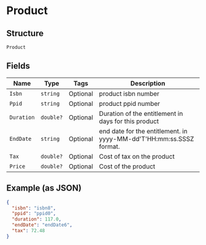 
# Product

## Structure

`Product`

## Fields

| Name | Type | Tags | Description |
|  --- | --- | --- | --- |
| `Isbn` | `string` | Optional | product isbn number |
| `Ppid` | `string` | Optional | product ppid number |
| `Duration` | `double?` | Optional | Duration of the entitlement in days for this product |
| `EndDate` | `string` | Optional | end date for the entitlement. in yyyy-MM-dd'T'HH:mm:ss.SSSZ format. |
| `Tax` | `double?` | Optional | Cost of tax on the product |
| `Price` | `double?` | Optional | Cost of the product |

## Example (as JSON)

```json
{
  "isbn": "isbn8",
  "ppid": "ppid0",
  "duration": 117.0,
  "endDate": "endDate6",
  "tax": 72.48
}
```

